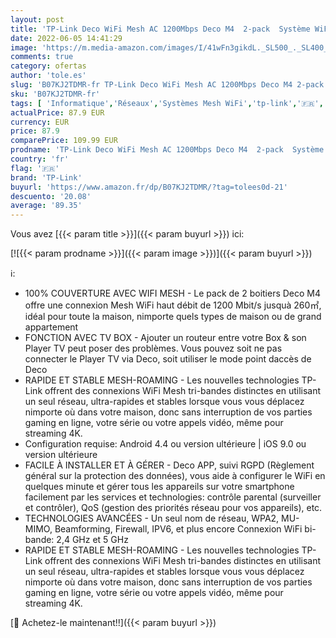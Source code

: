 ```yaml
---
layout: post
title: 'TP-Link Deco WiFi Mesh AC 1200Mbps Deco M4  2-pack  Système WiFi pour toute la maison - Couverture WiFi de 260m2  2 Ports Gigabit  Contrôle parental  Compatible avec toutes les Box Fibre'
date: 2022-06-05 14:41:29
image: 'https://m.media-amazon.com/images/I/41wFn3gikdL._SL500_._SL400_.jpg'
comments: true
category: ofertas
author: 'tole.es'
slug: 'B07KJ2TDMR-fr TP-Link Deco WiFi Mesh AC 1200Mbps Deco M4 2-pack Système...'
sku: 'B07KJ2TDMR-fr'
tags: [ 'Informatique','Réseaux','Systèmes Mesh WiFi','tp-link','🇫🇷', ]
actualPrice: 87.9 EUR
currency: EUR
price: 87.9
comparePrice: 109.99 EUR
prodname: 'TP-Link Deco WiFi Mesh AC 1200Mbps Deco M4  2-pack  Système WiFi pour toute la maison - Couverture WiFi de 260m2  2 Ports Gigabit  Contrôle parental  Compatible avec toutes les Box Fibre'
country: 'fr'
flag: '🇫🇷'
brand: 'TP-Link'
buyurl: 'https://www.amazon.fr/dp/B07KJ2TDMR/?tag=tolees0d-21'
descuento: '20.08'
average: '89.35'
---
```


Vous avez [{{< param title >}}]({{< param buyurl >}}) ici:

[![{{< param prodname >}}]({{< param image >}})]({{< param buyurl >}})

ℹ️:

- 100% COUVERTURE AVEC WIFI MESH - Le pack de 2 boitiers Deco M4 offre une connexion Mesh WiFi haut débit de 1200 Mbit/s jusquà 260㎡, idéal pour toute la maison, nimporte quels types de maison ou de grand appartement
- FONCTION AVEC TV BOX - Ajouter un routeur entre votre Box & son Player TV peut poser des problèmes. Vous pouvez soit ne pas connecter le Player TV via Deco, soit utiliser le mode point daccès de Deco
- RAPIDE ET STABLE MESH-ROAMING - Les nouvelles technologies TP-Link offrent des connexions WiFi Mesh tri-bandes distinctes en utilisant un seul réseau, ultra-rapides et stables lorsque vous vous déplacez nimporte où dans votre maison, donc sans interruption de vos parties gaming en ligne, votre série ou votre appels vidéo, même pour streaming 4K.
- Configuration requise: Android 4.4 ou version ultérieure | iOS 9.0 ou version ultérieure
- FACILE À INSTALLER ET À GÉRER - Deco APP, suivi RGPD (Règlement général sur la protection des données), vous aide à configurer le WiFi en quelques minute et gérer tous les appareils sur votre smartphone facilement par les services et technologies: contrôle parental (surveiller et contrôler), QoS (gestion des priorités réseau pour vos appareils), etc.
- TECHNOLOGIES AVANCÉES - Un seul nom de réseau, WPA2, MU-MIMO, Beamforming, Firewall, IPV6, et plus encore Connexion WiFi bi-bande: 2,4 GHz et 5 GHz
- RAPIDE ET STABLE MESH-ROAMING - Les nouvelles technologies TP-Link offrent des connexions WiFi Mesh tri-bandes distinctes en utilisant un seul réseau, ultra-rapides et stables lorsque vous vous déplacez nimporte où dans votre maison, donc sans interruption de vos parties gaming en ligne, votre série ou votre appels vidéo, même pour streaming 4K.

[🛒 Achetez-le maintenant!!]({{< param buyurl >}})
